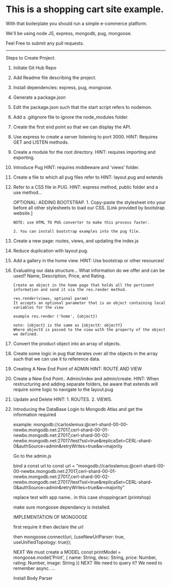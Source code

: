 # This is a shopping cart site example.

With that boilerplate you should run a simple e-commerce platform.

We'll be using node JS, express, mongodb, pug, mongoose.

Feel Free to submit any pull requests.

------------------------------------------------

Steps to Create Project.

1. Initiate Git Hub Repo
2. Add Readme file describing the project.
3. Install dependencies: express, pug, mongoose.
4. Generate a package.json
5. Edit the package.json such that the start script refers to nodemon.
6. Add a .gitignore file to ignore the node_modules folder.
7. Create the first end point so that we can display the API.
8. Use express to create a server listening to port 3000.
    HINT: Requires GET and LISTEN methods.
9. Create a module for the root directory.
    HINT: requires importing and exporting.
10. Introduce Pug 
    HINT: requires middleware and 'views' folder.
11. Create a file to which all pug files refer to
    HINT: layout.pug and extends
12. Refer to a CSS file in PUG.
    HINT: express method, public folder and a use method...

    OPTIONAL: ADDING BOOTSTRAP.
        1. Copy-paste the stylesheet <link> into your <head> before all other stylesheets to load our CSS. [Link provided by bootstrap website.]
        
        NOTE: use HTML TO PUG converter to make this process faster.

        2. You can install bootstrap examples into the pug file.

13. Create a new page: routes, views, and updating the index.js
14. Reduce duplication with layout.pug.
15. Add a gallery in the home view.
    HINT: Use bootstrap or other resources!

16. Evaluating our data structure...
    What information do we offer and can be used?
        Name, Description, Price, and Rating.

        Create an object in the home page that holds all the pertinent
        information and send it via the res.render method.

        res.render(views, optional param)
        It accepts an optional parameter that is an object containing local variables for the view

        example res.render ('home', {object})

        note: {object} is the same as {objectX: objectY}
        Where objectX is passed to the view with the property of the object we defined.
17. Convert the product object into an array of objects.
18. Create some logic in pug that iterates over all the objects in the array such that we can use it to reference data.
19. Creating A New End Point of ADMIN
    HINT: ROUTE AND VIEW
20. Create a New End Point.. Admin/index and admin/create.
    HINT: When restructuring and adding separate folders, be aware that extends will require some logic to navigate to the 
        layout.pug
21. Update and Delete
    HINT: 1. ROUTES. 2. VIEWS.

22. Introducing the DataBase
    Login to Mongodb Atlas and get the information required

    example: mongodb://carloslemus:<password>@cerl-shard-00-00-newbx.mongodb.net:27017,cerl-shard-00-01-newbx.mongodb.net:27017,cerl-shard-00-02-newbx.mongodb.net:27017/test?ssl=true&replicaSet=CERL-shard-0&authSource=admin&retryWrites=true&w=majority

    Go to the admin.js

    bind a const url to const url = "mongodb://carloslemus:<password>@cerl-shard-00-00-newbx.mongodb.net:27017,cerl-shard-00-01-newbx.mongodb.net:27017,cerl-shard-00-02-newbx.mongodb.net:27017/test?ssl=true&replicaSet=CERL-shard-0&authSource=admin&retryWrites=true&w=majority"

    replace test with app name.. in this case shoppingcart (printshop)

    make sure mongoose dependancy is installed.

    IMPLEMENTATION OF MONGOOSE

    first require it
    then declare the url

    then
        mongoose.connect(uri, {useNewUrlParser: true, useUnifiedTopology: true});

    NEXT
    We must create a MODEL
            const printModel = mongoose.model('Print', {
                name: String,
                desc: String,
                price: Number,
                rating: Number,
                image: String
            })
    NEXT
    We need to query it? We need to remember async.
    ...

    Install Body Parser





    





